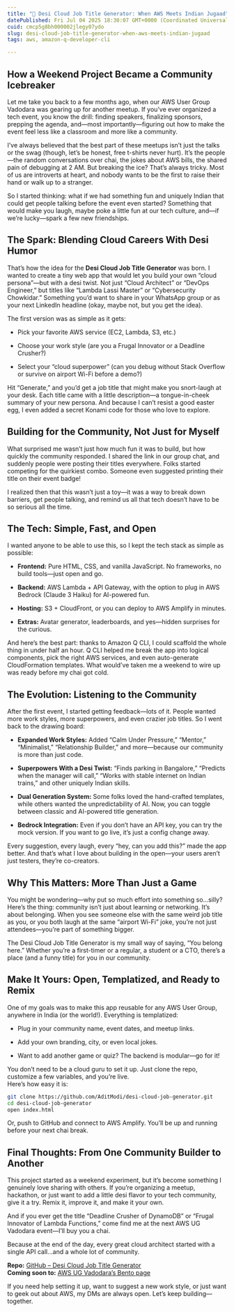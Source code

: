 ```yaml
---
title: "🧠 Desi Cloud Job Title Generator: When AWS Meets Indian Jugaad"
datePublished: Fri Jul 04 2025 18:30:07 GMT+0000 (Coordinated Universal Time)
cuid: cmcp5g8bh000002jlegy07ydo
slug: desi-cloud-job-title-generator-when-aws-meets-indian-jugaad
tags: aws, amazon-q-developer-cli

---
```


## **How a Weekend Project Became a Community Icebreaker**

Let me take you back to a few months ago, when our AWS User Group Vadodara was gearing up for another meetup. If you’ve ever organized a tech event, you know the drill: finding speakers, finalizing sponsors, prepping the agenda, and—most importantly—figuring out how to make the event feel less like a classroom and more like a community.

I’ve always believed that the best part of these meetups isn’t just the talks or the swag (though, let’s be honest, free t-shirts never hurt). It’s the people—the random conversations over chai, the jokes about AWS bills, the shared pain of debugging at 2 AM. But breaking the ice? That’s always tricky. Most of us are introverts at heart, and nobody wants to be the first to raise their hand or walk up to a stranger.

So I started thinking: what if we had something fun and uniquely Indian that could get people talking before the event even started? Something that would make you laugh, maybe poke a little fun at our tech culture, and—if we’re lucky—spark a few new friendships.

## **The Spark: Blending Cloud Careers With Desi Humor**

That’s how the idea for the **Desi Cloud Job Title Generator** was born. I wanted to create a tiny web app that would let you build your own “cloud persona”—but with a desi twist. Not just “Cloud Architect” or “DevOps Engineer,” but titles like “Lambda Lassi Master” or “Cybersecurity Chowkidar.” Something you’d want to share in your WhatsApp group or as your next LinkedIn headline (okay, maybe not, but you get the idea).

The first version was as simple as it gets:

* Pick your favorite AWS service (EC2, Lambda, S3, etc.)
    
* Choose your work style (are you a Frugal Innovator or a Deadline Crusher?)
    
* Select your “cloud superpower” (can you debug without Stack Overflow or survive on airport Wi-Fi before a demo?)
    

Hit “Generate,” and you’d get a job title that might make you snort-laugh at your desk. Each title came with a little description—a tongue-in-cheek summary of your new persona. And because I can’t resist a good easter egg, I even added a secret Konami code for those who love to explore.

## **Building for the Community, Not Just for Myself**

What surprised me wasn’t just how much fun it was to build, but how quickly the community responded. I shared the link in our group chat, and suddenly people were posting their titles everywhere. Folks started competing for the quirkiest combo. Someone even suggested printing their title on their event badge!

I realized then that this wasn’t just a toy—it was a way to break down barriers, get people talking, and remind us all that tech doesn’t have to be so serious all the time.

## **The Tech: Simple, Fast, and Open**

I wanted anyone to be able to use this, so I kept the tech stack as simple as possible:

* **Frontend:** Pure HTML, CSS, and vanilla JavaScript. No frameworks, no build tools—just open and go.
    
* **Backend:** AWS Lambda + API Gateway, with the option to plug in AWS Bedrock (Claude 3 Haiku) for AI-powered fun.
    
* **Hosting:** S3 + CloudFront, or you can deploy to AWS Amplify in minutes.
    
* **Extras:** Avatar generator, leaderboards, and yes—hidden surprises for the curious.
    

And here’s the best part: thanks to Amazon Q CLI, I could scaffold the whole thing in under half an hour. Q CLI helped me break the app into logical components, pick the right AWS services, and even auto-generate CloudFormation templates. What would’ve taken me a weekend to wire up was ready before my chai got cold.

## **The Evolution: Listening to the Community**

After the first event, I started getting feedback—lots of it. People wanted more work styles, more superpowers, and even crazier job titles. So I went back to the drawing board:

* **Expanded Work Styles:** Added “Calm Under Pressure,” “Mentor,” “Minimalist,” “Relationship Builder,” and more—because our community is more than just code.
    
* **Superpowers With a Desi Twist:** “Finds parking in Bangalore,” “Predicts when the manager will call,” “Works with stable internet on Indian trains,” and other uniquely Indian skills.
    
* **Dual Generation System:** Some folks loved the hand-crafted templates, while others wanted the unpredictability of AI. Now, you can toggle between classic and AI-powered title generation.
    
* **Bedrock Integration:** Even if you don’t have an API key, you can try the mock version. If you want to go live, it’s just a config change away.
    

Every suggestion, every laugh, every “hey, can you add this?” made the app better. And that’s what I love about building in the open—your users aren’t just testers, they’re co-creators.

## **Why This Matters: More Than Just a Game**

You might be wondering—why put so much effort into something so…silly? Here’s the thing: community isn’t just about learning or networking. It’s about belonging. When you see someone else with the same weird job title as you, or you both laugh at the same “airport Wi-Fi” joke, you’re not just attendees—you’re part of something bigger.

The Desi Cloud Job Title Generator is my small way of saying, “You belong here.” Whether you’re a first-timer or a regular, a student or a CTO, there’s a place (and a funny title) for you in our community.

## **Make It Yours: Open, Templatized, and Ready to Remix**

One of my goals was to make this app reusable for any AWS User Group, anywhere in India (or the world!). Everything is templatized:

* Plug in your community name, event dates, and meetup links.
    
* Add your own branding, city, or even local jokes.
    
* Want to add another game or quiz? The backend is modular—go for it!
    

You don’t need to be a cloud guru to set it up. Just clone the repo, customize a few variables, and you’re live.  
Here’s how easy it is:

```bash
git clone https://github.com/AditModi/desi-cloud-job-generator.git
cd desi-cloud-job-generator
open index.html
```

Or, push to GitHub and connect to AWS Amplify. You’ll be up and running before your next chai break.

## **Final Thoughts: From One Community Builder to Another**

This project started as a weekend experiment, but it’s become something I genuinely love sharing with others. If you’re organizing a meetup, hackathon, or just want to add a little desi flavor to your tech community, give it a try. Remix it, improve it, and make it your own.

And if you ever get the title “Deadline Crusher of DynamoDB” or “Frugal Innovator of Lambda Functions,” come find me at the next AWS UG Vadodara event—I’ll buy you a chai.

Because at the end of the day, every great cloud architect started with a single API call…and a whole lot of community.

**Repo:** [GitHub – Desi Cloud Job Title Generator](https://github.com/AditModi/desi-cloud-job-generator)  
**Coming soon to:** [AWS UG Vadodara’s Bento page](https://main.d1w7jx611fq8ad.amplifyapp.com/)

If you need help setting it up, want to suggest a new work style, or just want to geek out about AWS, my DMs are always open. Let’s keep building—together.